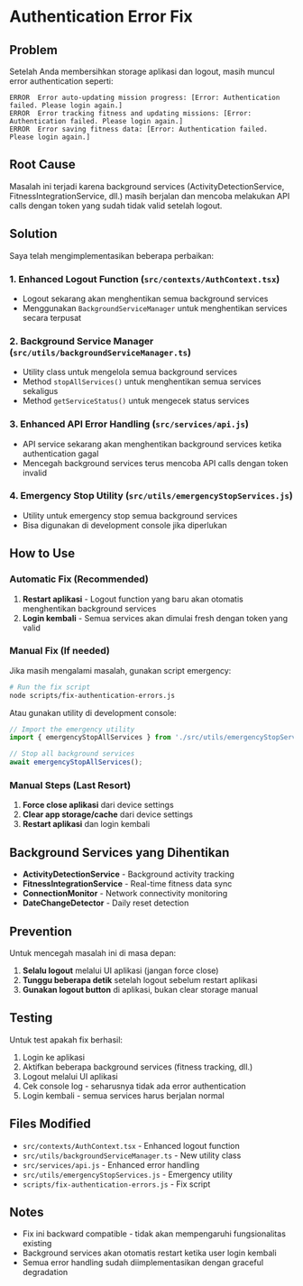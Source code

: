 # Authentication Error Fix

## Problem
Setelah Anda membersihkan storage aplikasi dan logout, masih muncul error authentication seperti:
```
ERROR  Error auto-updating mission progress: [Error: Authentication failed. Please login again.]
ERROR  Error tracking fitness and updating missions: [Error: Authentication failed. Please login again.]
ERROR  Error saving fitness data: [Error: Authentication failed. Please login again.]
```

## Root Cause
Masalah ini terjadi karena background services (ActivityDetectionService, FitnessIntegrationService, dll.) masih berjalan dan mencoba melakukan API calls dengan token yang sudah tidak valid setelah logout.

## Solution
Saya telah mengimplementasikan beberapa perbaikan:

### 1. **Enhanced Logout Function** (`src/contexts/AuthContext.tsx`)
- Logout sekarang akan menghentikan semua background services
- Menggunakan `BackgroundServiceManager` untuk menghentikan services secara terpusat

### 2. **Background Service Manager** (`src/utils/backgroundServiceManager.ts`)
- Utility class untuk mengelola semua background services
- Method `stopAllServices()` untuk menghentikan semua services sekaligus
- Method `getServiceStatus()` untuk mengecek status services

### 3. **Enhanced API Error Handling** (`src/services/api.js`)
- API service sekarang akan menghentikan background services ketika authentication gagal
- Mencegah background services terus mencoba API calls dengan token invalid

### 4. **Emergency Stop Utility** (`src/utils/emergencyStopServices.js`)
- Utility untuk emergency stop semua background services
- Bisa digunakan di development console jika diperlukan

## How to Use

### Automatic Fix (Recommended)
1. **Restart aplikasi** - Logout function yang baru akan otomatis menghentikan background services
2. **Login kembali** - Semua services akan dimulai fresh dengan token yang valid

### Manual Fix (If needed)
Jika masih mengalami masalah, gunakan script emergency:

```bash
# Run the fix script
node scripts/fix-authentication-errors.js
```

Atau gunakan utility di development console:
```javascript
// Import the emergency utility
import { emergencyStopAllServices } from './src/utils/emergencyStopServices';

// Stop all background services
await emergencyStopAllServices();
```

### Manual Steps (Last Resort)
1. **Force close aplikasi** dari device settings
2. **Clear app storage/cache** dari device settings
3. **Restart aplikasi** dan login kembali

## Background Services yang Dihentikan
- **ActivityDetectionService** - Background activity tracking
- **FitnessIntegrationService** - Real-time fitness data sync
- **ConnectionMonitor** - Network connectivity monitoring
- **DateChangeDetector** - Daily reset detection

## Prevention
Untuk mencegah masalah ini di masa depan:
1. **Selalu logout** melalui UI aplikasi (jangan force close)
2. **Tunggu beberapa detik** setelah logout sebelum restart aplikasi
3. **Gunakan logout button** di aplikasi, bukan clear storage manual

## Testing
Untuk test apakah fix berhasil:
1. Login ke aplikasi
2. Aktifkan beberapa background services (fitness tracking, dll.)
3. Logout melalui UI aplikasi
4. Cek console log - seharusnya tidak ada error authentication
5. Login kembali - semua services harus berjalan normal

## Files Modified
- `src/contexts/AuthContext.tsx` - Enhanced logout function
- `src/utils/backgroundServiceManager.ts` - New utility class
- `src/services/api.js` - Enhanced error handling
- `src/utils/emergencyStopServices.js` - Emergency utility
- `scripts/fix-authentication-errors.js` - Fix script

## Notes
- Fix ini backward compatible - tidak akan mempengaruhi fungsionalitas existing
- Background services akan otomatis restart ketika user login kembali
- Semua error handling sudah diimplementasikan dengan graceful degradation
